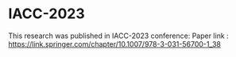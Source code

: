 # IACC-2023

This research was published in IACC-2023 conference: Paper link : https://link.springer.com/chapter/10.1007/978-3-031-56700-1_38
